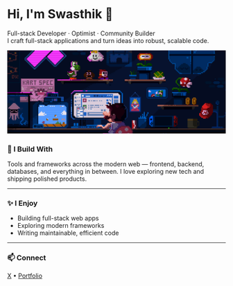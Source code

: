 # Hi, I'm Swasthik 👋

Full-stack Developer · Optimist · Community Builder  
I craft full-stack applications and turn ideas into robust, scalable code.

<img style="width:100vw" src="./readme.gif" alt="Gif/SwasthK">

### 🚀 I Build With

Tools and frameworks across the modern web — frontend, backend, databases, and everything in between. I love exploring new tech and shipping polished products.

---

### ✨ I Enjoy

- Building full-stack web apps  
- Exploring modern frameworks  
- Writing maintainable, efficient code

---

### 📫 Connect

[X](https://x.com/swasthik319) • [Portfolio](https://swasthk.vercel.app)
